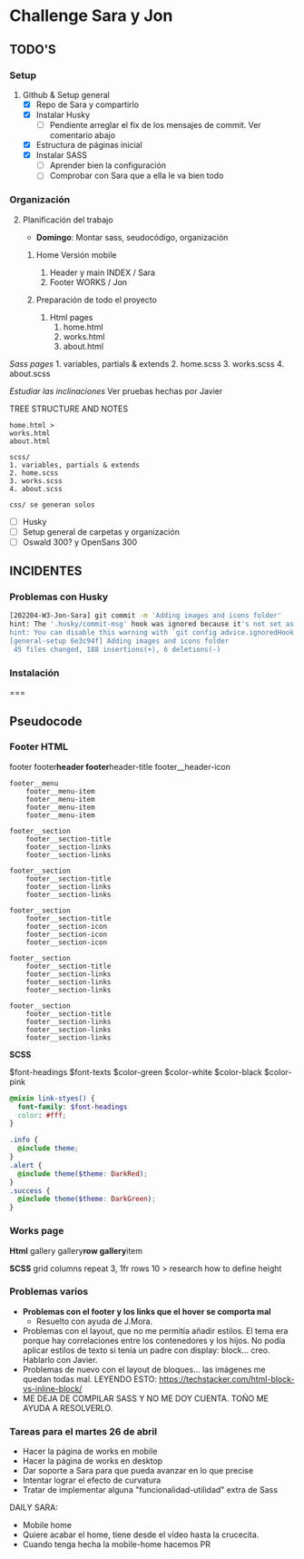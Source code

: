 # Challenge Sara y Jon

## TODO'S

### Setup

1. Github & Setup general
   - [x] Repo de Sara y compartirlo
   - [x] Instalar Husky
     - [ ] Pendiente arreglar el fix de los mensajes de commit. Ver comentario abajo
   - [x] Estructura de páginas inicial
   - [x] Instalar SASS
     - [ ] Aprender bien la configuración
     - [ ] Comprobar con Sara que a ella le va bien todo

### Organización

2. Planificación del trabajo

   - **Domingo**: Montar sass, seudocódigo, organización

   1. Home Versión mobile

      1. Header y main INDEX / Sara
      2. Footer WORKS / Jon

   2. Preparación de todo el proyecto
      1. Html pages
         1. home.html
         2. works.html
         3. about.html

_Sass pages_ 1. variables, partials & extends 2. home.scss 3. works.scss 4. about.scss

_Estudiar las inclinaciones_ Ver pruebas hechas por Javier

TREE STRUCTURE AND NOTES

    home.html >
    works.html
    about.html

    scss/
    1. variables, partials & extends
    2. home.scss
    3. works.scss
    4. about.scss

    css/ se generan solos

- [ ] Husky
- [ ] Setup general de carpetas y organización
- [ ] Oswald 300? y OpenSans 300

## INCIDENTES

### Problemas con Husky

```sh
[202204-W3-Jon-Sara] git commit -m 'Adding images and icons folder'                                                                                                    general-setup  ✗ ✈
hint: The '.husky/commit-msg' hook was ignored because it's not set as executable.
hint: You can disable this warning with `git config advice.ignoredHook false`.
[general-setup 6e3c94f] Adding images and icons folder
 45 files changed, 188 insertions(+), 6 deletions(-)
```

<!-- TODO: Revisar esto. Lo dejo desactivado, pero es cutre. -->
<!-- FIXME: Revisar esto. Lo dejo desactivado, pero es cutre. -->

### Instalación

===

## Pseudocode

### Footer **HTML**

footer
footer**header
footer**header-title
footer\_\_header-icon

    footer__menu
        footer__menu-item
        footer__menu-item
        footer__menu-item
        footer__menu-item

    footer__section
        footer__section-title
        footer__section-links
        footer__section-links

    footer__section
        footer__section-title
        footer__section-links
        footer__section-links

    footer__section
        footer__section-title
        footer__section-icon
        footer__section-icon
        footer__section-icon

    footer__section
        footer__section-title
        footer__section-links
        footer__section-links
        footer__section-links

    footer__section
        footer__section-title
        footer__section-links
        footer__section-links
        footer__section-links

**SCSS**

<!-- // Usar variables -->

$font-headings
$font-texts
$color-green 
$color-white
$color-black
$color-pink

<!-- MIXINS -->

```scss
@mixin link-styes() {
  font-family: $font-headings
  color: #fff;
}

.info {
  @include theme;
}
.alert {
  @include theme($theme: DarkRed);
}
.success {
  @include theme($theme: DarkGreen);
}
```

### Works page

**Html**
gallery
gallery**row
gallery**item

**SCSS**
grid
columns repeat 3, 1fr
rows 10 > research how to define height

### Problemas varios

- **Problemas con el footer y los links que el hover se comporta mal**
  - Resuelto con ayuda de J.Mora.
- Problemas con el layout, que no me permitía añadir estilos. El tema era porque hay correlaciones entre los contenedores y los hijos. No podía aplicar estilos de texto si tenía un padre con display: block… creo. Hablarlo con Javier.
- Problemas de nuevo con el layout de bloques… las imágenes me quedan todas mal.
  LEYENDO ESTO: https://techstacker.com/html-block-vs-inline-block/
- ME DEJA DE COMPILAR SASS Y NO ME DOY CUENTA. TOÑO ME AYUDA A RESOLVERLO.

### Tareas para el martes 26 de abril

- Hacer la página de works en mobile
- Hacer la página de works en desktop
- Dar soporte a Sara para que pueda avanzar en lo que precise
- Intentar lograr el efecto de curvatura
- Tratar de implementar alguna "funcionalidad-utilidad" extra de Sass

DAILY SARA:

- Mobile home
- Quiere acabar el home, tiene desde el vídeo hasta la crucecita.
- Cuando tenga hecha la mobile-home hacemos PR

